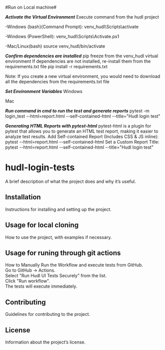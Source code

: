#Run on Local machine#

***Activate the Virtual Environment***
Execute command from the hudl project

-Windows {bash}(Command Prompt):
venv_hudl\Scripts\activate

-Windows (PowerShell):
venv_hudl\Scripts\Activate.ps1

-Mac/Linux(bash)
source venv_hudl/bin/activate


***Confirm dependencies are installed***
pip freeze from the venv_hudl virtual environment
If dependencies are not installed, re-install them from the requirements.txt file
pip install -r requirements.txt

Note: If you create a new virtual environment, you would need to download all the dependencies from the requirements.txt file


***Set Environment Variables***
Windows


Mac



***Run command in cmd to run the test and generate reports***
pytest -m login_test --html=report.html --self-contained-html --title="Hudl login test"


***Generating HTML Reports with pytest-html***
pytest-html is a plugin for pytest that allows you to generate an HTML test report, making it easier to analyze test results.
Add Self-contained Report (Includes CSS & JS inline):
pytest --html=report.html --self-contained-html
Set a Custom Report Title:
pytest --html=report.html --self-contained-html --title="Hudl login test"



# hudl-login-tests

A brief description of what the project does and why it’s useful.

## Installation

Instructions for installing and setting up the project.

## Usage for local cloning
How to use the project, with examples if necessary.

## Usage for runing through git actions
How to Manually Run the Workflow and execute tests from GitHub.    
Go to GitHub → Actions.   
Select "Run Hudl UI Tests Securely" from the list.  
Click "Run workflow".  
The tests will execute immediately.  

## Contributing

Guidelines for contributing to the project.

## License

Information about the project’s license.


